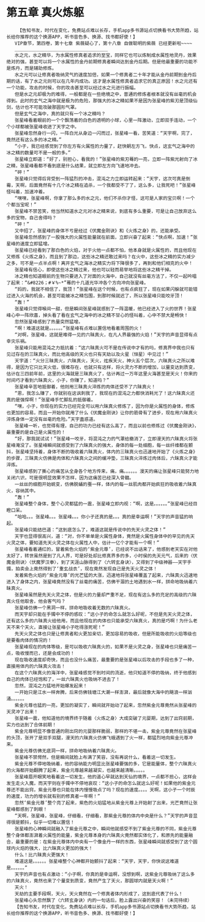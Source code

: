 # 第五章 真火炼躯
        【告知书友，时代在变化，免费站点难以长存，手机app多书源站点切换看书大势所趋，站长给你推荐的这个换源APP，听书音色多、换源、找书都好使！】
       VIP章节，第四卷，第十七章 紫薇疑心了，第十八章 自做聪明的紫薇 已经更新啦~~~~
       __________________________________
       水之元，水之精华，为水属性修真者追求的至宝，同样它也可以炼制成水属性地灵丹，效果绝对的强，甚至可以将一个水属性的金丹前期修真者瞬间达到金丹后期。但是他最重要的功能不是炼丹，而是辅助修炼。
       水之元可以让修真者吸纳灵气的速度加倍，如果一个修真者二十年才能从金丹前期到金丹后期的话，有了水之元则可以在几年内成功。这才是水属性修真者追求它的真正原因！水之元还有一个功能，攻击的时候，你的攻击甚至可以经过水之元进行振幅。
       但是水之元却极为的难得，一般都是在一些绝境之中，普通的修炼者根本就没有丝毫的机会得到。此时的玄气之海中就是极为的危险，那强大的冰之精如果不是因为张星峰的紫刃是顶级仙剑，估计也不可能攻破那圆形气罩。
       但是玄气之海中，真的就只有一个冰之精吗？
       张星峰看着眼前的一个个飘荡着的白色的透明的小球，心里一阵激动，立即双手连动，一个个小球都被张星峰收进了天宇之中。
       张星峰忽然身行一闪，一阵白光从身边一闪而过，张星峰一看，苦笑道：“天宇啊，完了，竟然还有这么多的冰之精。”
       “小子，我已经感觉到了你左方有火属性的力量了，赶快朝左方飞，快点，这玄气之海中的冰之精的数量可不是一般的多。”
       张星峰立即道：“好了，别担心，看我的！”张星峰的紫刃蓦的一亮，立即一阵紫光射向了冰之精，张星峰看都不看到底是什么结果，就立即左方向飞速地冲去。
       “砰！”
       张星峰只觉得后背受到一阵猛烈的冲击，混沌之力立即运转起来：“天宇，这次可真是倒霉，天啊，后面竟然有十几个冰之精在追杀，一个我都受不了了，这么多，让我死吧！”张星峰怪叫着，加速冲着。
       “嘿嘿，张星峰啊，你拿了那么多的水之元，他们不杀你才怪，这可是人家的宝贝啊！一个个都当宝呢！”
       张星峰不禁苦笑，他当然知道水之元对冰之精来说，到底有多么重要，可是让自己放弃这么多的宝物，自己舍得吗？
       “砰！”
       又中招了，张星峰的身体不亏是经过《伏魔金刚诀》和《火炼之身》的，还能承受。
       张星峰忽然感到了一股强大的火属性能量就在前面，立即兴奋了起来：“快点啊，加速！”张星峰的速度立即猛增。
       张星峰已经看到了那白色的火焰，对于火他一点都不怕，他本身就是火属性的，而且他现在又修炼《火炼之身》，而且到了那边，这些冰之精还敢过来吗？在火中，这些冰之精的实力减少之多，可不是一点半点啊！离开玄气之海冰之精实力将下降很多了，再到和他们相克的火中！
       张星峰有信心，即使这些冰之精过来，他也可以轻而易举地将这些冰之精干掉。
       冰之精也知道眼前的生物只要进入了对面的火海中，自己就没有丝毫方法了，不仅一起吟唱了起来：“&#8226；#￥%~*”蓦的十几道光华冲各个方向冲向张星峰。
       “妈的，我就不相信了，我顶！”张星峰在这个时候，也有点疯狂了，现在如果闪躲就可能错过进入火海的机会，甚至可能被冰之精包围，到那时候就迟了，所以张星峰只能咬牙顶！
       “轰！”
       张星峰只觉得喉间一甜，但是瞬间张星峰就感到了一阵温暖，他已经进入了火的世界！张星峰心中一阵欣喜，掉头看了看在玄气之海中的冰之精不甘心的怪叫着，心中不禁大是畅快！
       忽然张星峰感到了热量突然猛增。
       “啊！难道这就是。。。。。。”张星峰有点难以置信地看着周围的火！
       “对啊，张星峰，这就是难得一见的六昧真火，在凡人界最强的火焰！”天宇的声音显得有点幸灾乐祸。
       张星峰只能用混沌之力抵抗着：“这六昧真火可不是在传说中才有的吗，修真界中我也只有见过存在的三昧真火，而比他高级的天火也只有天劫以及火星（恒星）中见过！”
       天宇道：“火分三昧真火，六昧真火，天火，炫疾天火，神火五个层次，六昧真火之所以难得，是因为它只比天火低，很难存在，也就只有这样，将火灵力不断的增加，以量变达到质变，估计在三四前年前，这里的火海就是三昧真火了，估计再过一万年这里火海甚至是天火！你来的时间巧才看到六昧真火，小子，你赚了，知道吗？”
       张星峰辛苦地抵御着，他则用三昧真火淬炼的肉体还受不了六昧真火！
       “恩，我怎么赚了，你就别在这讽刺我了，我现在的混沌之力都快消耗光了！这六昧真火还真的是强悍啊！”张星峰手忙脚乱的抵御着。
       “嘿，小子，你现在的实力已经完全可以用六昧真火修炼了，因为你是火属性的身体，修炼也更加的容易，而且一开始你就用了什么《伏魔金刚诀》让你的筋骨有了进步，现在用六昧真火淬炼身体一定没有丝毫的危险。”天宇蛊惑道。
       张星峰一听，也觉得有理，自己的功力已经有这么高了，而且以前也修炼过《伏魔金刚诀》，最重要的是自己是火属性的！
       “好，那我就试试！”张星峰一咬牙，将混沌之力的气罩给撤消了，立即漫天的六昧真火将张星峰淹没了。张星峰瞬间就感受到了六昧真火的强大，身体的每一处细胞，每一丝纤维都在颤抖，张星峰坚持着，身体不断的吸收着六昧真火，体内的三昧真火也迅速地开始了《火炼之身》的步骤，三昧真火仿佛是肉体和六昧真火之间的缓冲垫，三昧真火淬炼过肉体后，六昧真火才能淬炼。
       张星峰感到了撕心的痛苦从全身各个地方传来，痛，痛。。。。。。漫天的痛让张星峰只能努力地关闭六识，可是很明显效果不怎样，因为这痛苦已经深入骨髓。
       一丝丝的细胞开始蜕变，仿佛脱蛹的蚕一样，体内的每一丝肌肉都开始疯狂的吸收着六昧真火，容纳其中。
       “轰！”
       张星峰整个身体，整个心灵都猛的一震，张星峰立即内视：“啊，这是。。。。。。”张星峰已经目瞪口呆。
       “哈哈。。。张星峰。。。张星峰。。。你小子还真的是。。。真的是幸运啊！”天宇的声音猛的响起。
       张星峰只能结巴道：“这到底怎么了，难道这就是传说中的先天火灵之体！”
       天宇也显得很高兴，道：“对，你不单单是火属性身体，竟然是火属性身体中的罕见的先天火灵之体，要知道先天火灵之体在火属性人中，估计一亿个才能有一个啊！”
       张星峰看着通红的，冒着紫色火焰的‘紫金元尊’，已经说不出话来了，他感到老天实在对他太好了，转世虽然是到了凡人界，可是好处却比修真界多的多，小时侯的先天元气，后来的〈伏魔金刚诀〉〈伏魔罗汉拳〉，到了天涯山脉得到了〈六转玄身诀〉，又得到了中级神器——天宇手镯，拍卖会上竟然得到了‘重玄战衣’，现在竟然发现自己是先天火灵之体！
       发着紫色火焰的‘紫金元尊’的光芒猛的大涨，迅速地将张星峰覆盖了起来，六昧真火迅速地进入了身体之内，张星峰竟然没有了丝毫的痛苦，仿佛干涸的土地遇到水一样，拼命地吸纳着六昧真火。
       张星峰虽然是先天火灵之体，但是火的力量却严重不足，现在有这么多的充足的高级的六昧真火任他取舍，他会客气吗？
       张星峰仿佛一个黑洞一样，拼命地吸收着无数的六昧真火。
       而天宇却只能在手镯中不停的感叹：“这小子的命怎么就怎么好呢，不但是先天火灵之体，还有这么多的六昧真火给他用，而且他现在的肉体也只能承受六昧真火，真的是巧啊！为什么老天不来个天火，直接让张星峰小子吃得涨死呢！”
       先天火灵之体也只是让修真者和火更加亲切，更加容易的吸收，但是所能吸收的火焰等级也是要看肉体的情况的！
       张星峰现在的肉体等级，是可以吸收六昧真火的，如果不是火灵之身，张星峰也只是痛苦一点，吸收慢而已，还是会成功的！
       现在吸收速度却奇快，而且也没什么痛苦，最重要的是张星峰以后攻击的手段也多了一种，直接用体内的六昧真火攻击！
       在这个六昧真火的海洋中，张星峰感觉不到时间的流逝，他只知道不停的吸纳，终于他感到自己的肉体已经饱和了，一丝六昧真火也吸纳不进去了！
       忽然，混沌之力猛地开始爆发起来！
       一开始只是江水一样奔腾，后来仿佛钱塘江大潮一样澎湃，最后就像大海中的飓浪一样汹涌。。。。。。
       紫金元尊也猛的一亮，更加的凝实了，瞬间就开始动了起来，忽然紫金元尊竟然从张星峰的天灵冲了出来！
       张星峰一震，他知道他的境界终于随着〈火炼之身〉大成突破了元婴期，达到了出窍前期，实力也达到了合体前期！
       紫金元尊明显不像普通的刚出窍的元婴那样脆弱，那样的不堪一击，紫金元尊竟然在张星峰的头顶，张开了是双手双腿，漫天的六昧真火仿佛飞蛾遇到了火一样，都猛烈地向紫金元尊冲来。
       紫金元尊仿佛无底洞一样，拼命地吸纳着六昧真火。
       张星峰不禁愕然，但是瞬间就脸上布满了笑容，没有再说什么，看着这一切发生。
       紫金元尊不停地吸纳着，他的容纳能力明显比张星峰要强的多，它是能量体，整个六昧真火的火海都开始翻腾了起来，紫金元尊越来越凝实，也越来越清晰。。。。。
       张星峰眉开眼笑地看着这一切发生，他的道心早就达到天仙的境界，一点都不担心，这样会发生走火入魔，而天宇则在手镯中不停地哀叹：“这小子的命怎么就这么好呢！如果他的紫金元尊还不能出窍，紫金元尊也只能在体内慢慢吸点了吗？现在的速度。。。。天啊，这小子一个时辰的速度，功力的增长就有别的修真者一年啊！”
       忽然‘紫金元尊’整个亮了起来，紫色的火焰猛地从紫金元尊上开始射了出来，光芒竟然让张星峰都感到了刺眼！
       “天啊，张星峰，张星峰，仔细看，仔细看，那紫金元尊的体内中央是什么？”天宇的声音显得很是颤抖，似乎一切难以置信！
       张星峰的心神瞬间就融入了紫金元尊之中，瞬间他就感受不到了紫金元尊的不同，紫金元尊整个身体都澎湃着火属性的能量，紫金元尊本身的六昧真火竟然都实体化了，和原先的能量融合，最重要的是：在紫金元尊体内中央有一个像金丹一样的东西，张星峰瞬间就感受到了这个圆球内火焰的强大，比六昧真火更加的强大！
       什么！比六昧真火更强大！
       难道这是。。。。。。张星峰整个心神都开始颤抖了起来：“天宇，天宇，你快说这难道是。。。。。。”
       天宇的声音也有点激动：“小子啊，你真的是幸运啊，没想到啊，这紫金元尊吸纳了这么多的六昧真火，竟然也来了个量变到质变，竟然产生了天火，那圆球内就是天火啊！”
       天火！
       天劫的主要手段啊，天火，天火竟然在一个修真者体内形成了，这到底代表了什么！
       张星峰心头忽然飘了〈六转玄身诀〉内的一句话后，脸上露出兴奋的笑容！（未完待续）
       【告知书友，时代在变化，免费站点难以长存，手机app多书源站点切换看书大势所趋，站长给你推荐的这个换源APP，听书音色多、换源、找书都好使！】